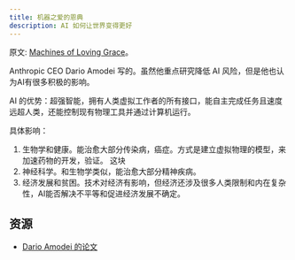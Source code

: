 ```yaml
---
title: 机器之爱的恩典
description: AI 如何让世界变得更好
---
```


原文: [Machines of Loving Grace](https://darioamodei.com/machines-of-loving-grace#1-biology-and-health)。

Anthropic CEO Dario Amodei 写的。虽然他重点研究降低 AI 风险，但是他也认为AI有很多积极的影响。 

AI 的优势：超强智能，拥有人类虚拟工作者的所有接口，能自主完成任务且速度远超人类，还能控制现有物理工具并通过计算机运行。

具体影响：
1. 生物学和健康。能治愈大部分传染病，癌症。方式是建立虚拟物理的模型，来加速药物的开发，验证。 这块
2. 神经科学。和生物学类似，能治愈大部分精神疾病。
3. 经济发展和贫困。技术对经济有影响，但经济还涉及很多人类限制和内在复杂性，AI能否解决不平等和促进经济发展不确定。

## 资源
* [Dario Amodei 的论文](https://scholar.google.com/citations?user=6-e-ZBEAAAAJ)
